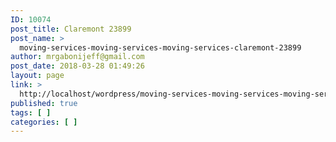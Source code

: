 ```yaml
---
ID: 10074
post_title: Claremont 23899
post_name: >
  moving-services-moving-services-moving-services-claremont-23899
author: mrgabonijeff@gmail.com
post_date: 2018-03-28 01:49:26
layout: page
link: >
  http://localhost/wordpress/moving-services-moving-services-moving-services-claremont-23899/
published: true
tags: [ ]
categories: [ ]
---
```

